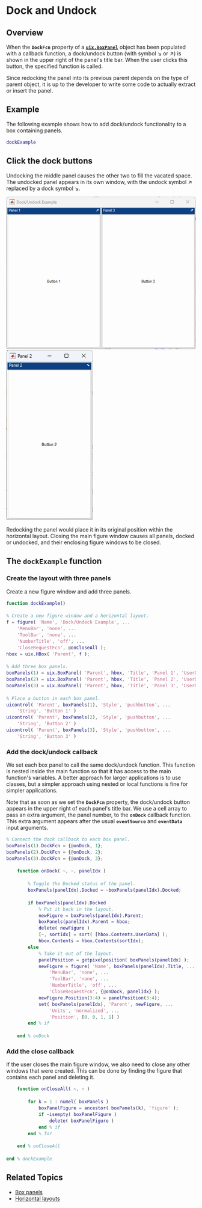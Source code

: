 
# **Dock and Undock**

## **Overview**

When the **`DockFcn`** property of a [**`uix.BoxPanel`**](uixBoxPanel.md) object has been populated with a callback function, a dock/undock button (with symbol :arrow_lower_right: or :arrow_upper_right:) is shown in the upper right of the panel's title bar. When the user clicks this button, the specified function is called.


Since redocking the panel into its previous parent depends on the type of parent object, it is up to the developer to write some code to actually extract or insert the panel.

## Example

The following example shows how to add dock/undock functionality to a box containing panels.

```matlab
dockExample
```

## Click the dock buttons

Undocking the middle panel causes the other two to fill the vacated space. The undocked panel appears in its own window, with the undock symbol :arrow_upper_right: replaced by a dock symbol :arrow_lower_right:.


![Panels 1 and 3 side-by-side](Images/DockAndUndock01.png "Panels 1 and 3 side-by-side")![Panel 2 in a separate figure](Images/DockAndUndock02.png "Panel 2 in a separate figure")


Redocking the panel would place it in its original position within the horizontal layout. Closing the main figure window causes all panels, docked or undocked, and their enclosing figure windows to be closed.

## The `dockExample` function
### Create the layout with three panels

Create a new figure window and add three panels.


```matlab
function dockExample()

% Create a new figure window and a horizontal layout.
f = figure( 'Name', 'Dock/Undock Example', ...
    'MenuBar', 'none', ...
    'ToolBar', 'none', ...
    'NumberTitle', 'off', ...
    'CloseRequestFcn', @onCloseAll );
hbox = uix.HBox( 'Parent', f );

% Add three box panels.
boxPanels(1) = uix.BoxPanel( 'Parent', hbox, 'Title', 'Panel 1', 'UserData', 1 );
boxPanels(2) = uix.BoxPanel( 'Parent', hbox, 'Title', 'Panel 2', 'UserData', 2 );
boxPanels(3) = uix.BoxPanel( 'Parent', hbox, 'Title', 'Panel 3', 'UserData', 3 );

% Place a button in each box panel.
uicontrol( 'Parent', boxPanels(1), 'Style', 'pushbutton', ...
    'String', 'Button 1' )
uicontrol( 'Parent', boxPanels(2), 'Style', 'pushbutton', ...
    'String', 'Button 2' )
uicontrol( 'Parent', boxPanels(3), 'Style', 'pushbutton', ...
    'String', 'Button 3' ) 
```

### Add the dock/undock callback

We set each box panel to call the same dock/undock function. This function is nested inside the main function so that it has access to the main function's variables. A better approach for larger applications is to use classes, but a simpler approach using nested or local functions is fine for simpler applications.


Note that as soon as we set the **`DockFcn`** property, the dock/undock button appears in the upper right of each panel's title bar. We use a cell array to pass an extra argument, the panel number, to the **`onDock`** callback function. This extra argument appears after the usual **`eventSource`** and **`eventData`** input arguments.

```matlab
% Connect the dock callback to each box panel.
boxPanels(1).DockFcn = {@onDock, 1};
boxPanels(2).DockFcn = {@onDock, 2};
boxPanels(3).DockFcn = {@onDock, 3};

    function onDock( ~, ~, panelIdx )

        % Toggle the Docked status of the panel.
        boxPanels(panelIdx).Docked = ~boxPanels(panelIdx).Docked;

        if boxPanels(panelIdx).Docked
            % Put it back in the layout.
            newFigure = boxPanels(panelIdx).Parent;
            boxPanels(panelIdx).Parent = hbox;
            delete( newFigure )
            [~, sortIdx] = sort( [hbox.Contents.UserData] );
            hbox.Contents = hbox.Contents(sortIdx);
        else
            % Take it out of the layout.
            panelPosition = getpixelposition( boxPanels(panelIdx) );
            newFigure = figure( 'Name', boxPanels(panelIdx).Title, ...
                'MenuBar', 'none', ...
                'ToolBar', 'none', ...
                'NumberTitle', 'off', ...
                'CloseRequestFcn', {@onDock, panelIdx} );
            newFigure.Position(3:4) = panelPosition(3:4);
            set( boxPanels(panelIdx), 'Parent', newFigure, ...
                'Units', 'normalized', ...
                'Position', [0, 0, 1, 1] )
        end % if

    end % onDock 
```

### Add the close callback

If the user closes the main figure window, we also need to close any other windows that were created. This can be done by finding the figure that contains each panel and deleting it.

```matlab
    function onCloseAll( ~, ~ )

        for k = 1 : numel( boxPanels )
            boxPanelFigure = ancestor( boxPanels(k), 'figure' );
            if ~isempty( boxPanelFigure )
                delete( boxPanelFigure )
            end % if
        end % for

    end % onCloseAll

end % dockExample 
```

## Related Topics
* [Box panels](uixBoxPanel.md)
* [Horizontal layouts](uixHBox.md)
